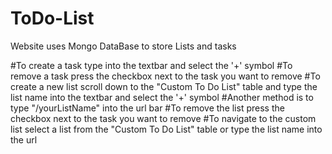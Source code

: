 # ToDo-List

<p>Website uses Mongo DataBase to store Lists and tasks</p>
#To create a task type into the textbar and select the '+' symbol
#To remove a task press the checkbox next to the task you want to remove
#To create a new list scroll down to the "Custom To Do List" table and type the list name into the textbar and select the '+' symbol
#Another method is to type "/yourListName" into the url bar
#To remove the list press the checkbox next to the task you want to remove
#To navigate to the custom list select a list from the "Custom To Do List" table or type the list name into the url
